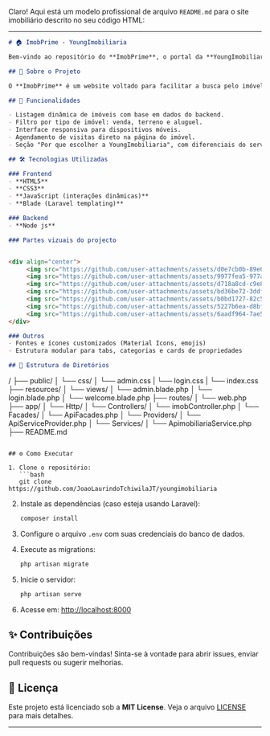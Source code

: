 Claro! Aqui está um modelo profissional de arquivo `README.md` para o site imobiliário descrito no seu código HTML:

---

```markdown
# 🏠 ImobPrime - YoungImobiliaria

Bem-vindo ao repositório do **ImobPrime**, o portal da **YoungImobiliaria** — uma plataforma moderna e intuitiva para compra, venda e aluguel de imóveis.

## 📌 Sobre o Projeto

O **ImobPrime** é um website voltado para facilitar a busca pelo imóvel ideal. O usuário pode navegar por diferentes categorias de imóveis (casas à venda, terrenos e alugueis), agendar visitas e obter informações detalhadas de cada propriedade. A aplicação oferece uma interface amigável, responsiva e de fácil navegação.

## 🚀 Funcionalidades

- Listagem dinâmica de imóveis com base em dados do backend.
- Filtro por tipo de imóvel: venda, terreno e aluguel.
- Interface responsiva para dispositivos móveis.
- Agendamento de visitas direto na página do imóvel.
- Seção "Por que escolher a YoungImobiliaria", com diferenciais do serviço.

## 🛠️ Tecnologias Utilizadas

### Frontend
- **HTML5**
- **CSS3**
- **JavaScript (interações dinâmicas)**
- **Blade (Laravel templating)**

### Backend
- **Node js**

### Partes vizuais do projecto


<div align="center">
     <img src="https://github.com/user-attachments/assets/d0e7cb0b-89e0-491b-8382-755d37b384c3" alt=""   width="700px">
     <img src="https://github.com/user-attachments/assets/9977fea5-977a-4dce-af88-b9298110b72f" alt=""   width="700px">
     <img src="https://github.com/user-attachments/assets/d718a8cd-c9e8-40b7-b3ca-9770e335c4e1" alt=""   width="700px">
     <img src="https://github.com/user-attachments/assets/bd36be72-3ddf-4386-a78c-1535219ca3e0" alt=""   width="700px">
     <img src="https://github.com/user-attachments/assets/b0bd1727-82c5-44c0-83dc-c1d094ce55ed" alt=""   width="700px">
     <img src="https://github.com/user-attachments/assets/5227b6ea-d8bf-4144-a7db-f26e35239ce9" alt=""   width="700px">
     <img src="https://github.com/user-attachments/assets/6aadf964-7ae5-4a7f-b83f-66fff6d49470" alt=""   width="700px">
</div>

### Outros
- Fontes e ícones customizados (Material Icons, emojis)
- Estrutura modular para tabs, categorias e cards de propriedades

## 📁 Estrutura de Diretórios

```

/
├── public/
│   └── css/
│       └── admin.css
|       └── login.css
|       └── index.css
├── resources/
│   └── views/
│       └── admin.blade.php
│       └── login.blade.php
│       └── welcome.blade.php
├── routes/
│   └── web.php
├── app/
│   └── Http/
│       └── Controllers/
│           └── imobController.php
│   └── Facades/
│       └── ApiFacades.php
│   └── Providers/
│       └── ApiServiceProvider.php
│   └── Services/
│           └── ApimobiliariaService.php
├── README.md

````

## ⚙️ Como Executar

1. Clone o repositório:
   ```bash
   git clone https://github.com/JoaoLaurindoTchiwilaJT/youngimobiliaria
````

2. Instale as dependências (caso esteja usando Laravel):

   ```bash
   composer install
   ```

3. Configure o arquivo `.env` com suas credenciais do banco de dados.

4. Execute as migrations:

   ```bash
   php artisan migrate
   ```

5. Inicie o servidor:

   ```bash
   php artisan serve
   ```

6. Acesse em: [http://localhost:8000](http://localhost:8000)

## ✨ Contribuições

Contribuições são bem-vindas! Sinta-se à vontade para abrir issues, enviar pull requests ou sugerir melhorias.

## 📄 Licença

Este projeto está licenciado sob a **MIT License**. Veja o arquivo [LICENSE](LICENSE) para mais detalhes.

---



